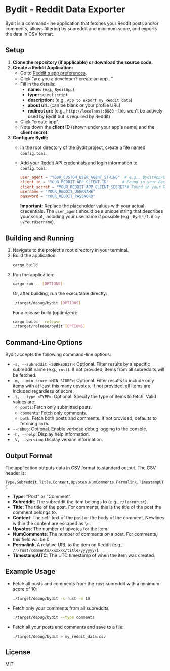 # Bydit - Reddit Data Exporter

Bydit is a command-line application that fetches your Reddit posts and/or comments, allows filtering by subreddit and minimum score, and exports the data in CSV format.

## Setup

1.  **Clone the repository (if applicable) or download the source code.**
2.  **Create a Reddit Application:**
    *   Go to [Reddit's app preferences](https://www.reddit.com/prefs/apps).
    *   Click "are you a developer? create an app..."
    *   Fill in the details:
        *   **name:** (e.g., `ByditApp`)
        *   **type:** select `script`
        *   **description:** (e.g., `App to export my Reddit data`)
        *   **about url:** (can be blank or your profile URL)
        *   **redirect uri:** (e.g., `http://localhost:8080` - this won't be actively used by Bydit but is required by Reddit)
    *   Click "create app".
    *   Note down the **client ID** (shown under your app's name) and the **client secret**.
3.  **Configure Bydit:**
    *   In the root directory of the Bydit project, create a file named `config.toml`.
    *   Add your Reddit API credentials and login information to `config.toml`:

        ```toml
        user_agent = "YOUR_CUSTOM_USER_AGENT_STRING"  # e.g., ByditApp/0.1 by YourUsername
        client_id = "YOUR_REDDIT_APP_CLIENT_ID"      # Found in your Reddit app settings
        client_secret = "YOUR_REDDIT_APP_CLIENT_SECRET"# Found in your Reddit app settings
        username = "YOUR_REDDIT_USERNAME"
        password = "YOUR_REDDIT_PASSWORD"
        ```

        **Important:** Replace the placeholder values with your actual credentials. The `user_agent` should be a unique string that describes your script, including your username if possible (e.g., `Bydit/1.0 by u/YourUsername`).

## Building and Running

1.  Navigate to the project's root directory in your terminal.
2.  Build the application:
    ```bash
    cargo build
    ```
3.  Run the application:
    ```bash
    cargo run -- [OPTIONS]
    ```
    Or, after building, run the executable directly:
    ```bash
    ./target/debug/bydit [OPTIONS]
    ```
    For a release build (optimized):
    ```bash
    cargo build --release
    ./target/release/bydit [OPTIONS]
    ```

## Command-Line Options

Bydit accepts the following command-line options:

*   `-s, --subreddit <SUBREDDIT>`: Optional. Filter results by a specific subreddit name (e.g., `rust`). If not provided, items from all subreddits will be fetched.
*   `-m, --min_score <MIN_SCORE>`: Optional. Filter results to include only items with at least this many upvotes. If not provided, all items are included regardless of score.
*   `-t, --type <TYPE>`: Optional. Specify the type of items to fetch. Valid values are:
    *   `posts`: Fetch only submitted posts.
    *   `comments`: Fetch only comments.
    *   `both`: Fetch both posts and comments.
    If not provided, defaults to fetching `both`.
*   `--debug`: Optional. Enable verbose debug logging to the console.
*   `-h, --help`: Display help information.
*   `-V, --version`: Display version information.

## Output Format

The application outputs data in CSV format to standard output. The CSV header is:

`Type,Subreddit,Title,Content,Upvotes,NumComments,Permalink,TimestampUTC`

*   **Type**: "Post" or "Comment".
*   **Subreddit**: The subreddit the item belongs to (e.g., `r/learnrust`).
*   **Title**: The title of the post. For comments, this is the title of the post the comment belongs to.
*   **Content**: The self-text of the post or the body of the comment. Newlines within the content are escaped as `\n`.
*   **Upvotes**: The number of upvotes for the item.
*   **NumComments**: The number of comments on a post. For comments, this field will be 0.
*   **Permalink**: A relative URL to the item on Reddit (e.g., `/r/rust/comments/xxxxxx/title/yyyyyy/`).
*   **TimestampUTC**: The UTC timestamp of when the item was created.

## Example Usage

*   Fetch all posts and comments from the `rust` subreddit with a minimum score of 10:
    ```bash
    ./target/debug/bydit -s rust -m 10
    ```
*   Fetch only your comments from all subreddits:
    ```bash
    ./target/debug/bydit --type comments
    ```
*   Fetch all your posts and comments and save to a file:
    ```bash
    ./target/debug/bydit > my_reddit_data.csv
    ```

## License

MIT
